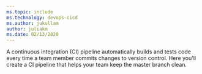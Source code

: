 ```yaml
---
ms.topic: include
ms.technology: devops-cicd
ms.author: jukullam
author: juliakm
ms.date: 02/13/2020
---
```


A continuous integration (CI) pipeline automatically builds and tests code every time a team member commits changes to version control. Here you'll create a CI pipeline that helps your team keep the master branch clean.
